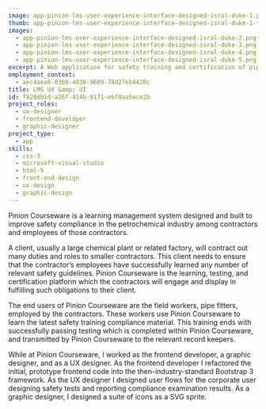 ```yaml
---
image: app-pinion-lms-user-experience-interface-designed-isral-duke-1.png
thumb: app-pinion-lms-user-experience-interface-designed-isral-duke-1-t.png
images:
  - app-pinion-lms-user-experience-interface-designed-isral-duke-2.png
  - app-pinion-lms-user-experience-interface-designed-isral-duke-3.png
  - app-pinion-lms-user-experience-interface-designed-isral-duke-4.png
  - app-pinion-lms-user-experience-interface-designed-isral-duke-5.png
excerpt: A Web application for safety training and certification of pipeline workers.
employment_context:
  - aec4aea6-03b0-4d38-9609-78d27eb4420c
title: LMS UX &amp; UI
id: f920db1d-a26f-414b-8171-e6f0aa5ece2b
project_roles:
  - ux-designer
  - frontend-developer
  - graphic-designer
project_type:
  - app
skills:
  - css-3
  - microsoft-visual-studio
  - html-5
  - front-end-design
  - ux-design
  - graphic-design
---
```

<p>Pinion Courseware is a learning management system designed and built to improve safety compliance in the petrochemical industry among contractors and employees of those contractors.
</p>
<p>A client, usually a large chemical plant or related factory, will contract out many duties and roles to smaller contractors. This client needs to ensure that the contractor’s employees have successfully learned any number of relevant safety guidelines. Pinion Courseware is the learning, testing, and certification platform which the contractors will engage and display in fulfilling such obligations to their client.
</p>
<p>The end users of Pinion Courseware are the field workers, pipe fitters, employed by the contractors. These workers use Pinion Courseware to learn the latest safety training compliance material. This training ends with successfully passing testing which is completed within Pinion Courseware, and transmitted by Pinion Courseware to the relevant record keepers.
</p>
<p>While at Pinion Courseware, I worked as the frontend developer, a graphic designer, and as a UX designer. As the frontend developer I refactored the initial, prototype frontend code into the then-industry-standard Bootstrap 3 framework. As the UX designer I designed user flows for the corporate user designing safety tests and reporting compliance examination results. As a graphic designer, I designed a suite of icons as a SVG sprite.
</p>